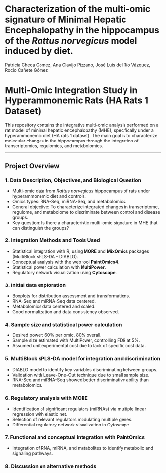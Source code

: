 Characterization of the multi-omic signature of Minimal Hepatic
Encephalopathy in the hippocampus of the *Rattus norvegicus* model
induced by diet.
================
Patricia Checa Gómez, Ana Clavijo Pizzano, José Luis del Río Vázquez,
Rocío Cañete Gómez

# Multi-Omic Integration Study in Hyperammonemic Rats (HA Rats 1 Dataset)

This repository contains the integrative multi-omic analysis performed
on a rat model of minimal hepatic encephalopathy (MHE), specifically
under a hyperammonemic diet (HA rats 1 dataset). The main goal is to
characterize molecular changes in the hippocampus through the
integration of transcriptomics, regulomics, and metabolomics.

------------------------------------------------------------------------

## Project Overview

### 1. Data Description, Objectives, and Biological Question

- Multi-omic data from *Rattus norvegicus* hippocampus of rats under
  hyperammonemic diet and controls.
- Omics types: RNA-Seq, miRNA-Seq, and metabolomics.
- General objective: To characterize integrated changes in
  transcriptome, regulome, and metabolome to discriminate between
  control and disease groups.
- Key question: Is there a characteristic multi-omic signature in MHE
  that can distinguish the groups?

### 2. Integration Methods and Tools Used

- Statistical integration with R, using **MORE** and **MixOmics**
  packages (MultiBlock sPLS-DA - DIABLO).
- Conceptual analysis with the web tool **PaintOmics4**.
- Statistical power calculation with **MultiPower**.
- Regulatory network visualization using **Cytoscape**.

### 3. Initial data exploration

- Boxplots for distribution assessment and transformations.
- RNA-Seq and miRNA-Seq data centered.
- Metabolomics data centered and scaled.
- Good normalization and data consistency observed.

### 4. Sample size and statistical power calculation

- Desired power: 60% per omic, 80% overall.
- Sample size estimated with MultiPower, controlling FDR at 5%.
- Assumed unit experimental cost due to lack of specific cost data.

### 5. MultiBlock sPLS-DA model for integration and discrimination

- DIABLO model to identify key variables discriminating between groups.
- Validation with Leave-One-Out technique due to small sample size.
- RNA-Seq and miRNA-Seq showed better discriminative ability than
  metabolomics.

### 6. Regulatory analysis with MORE

- Identification of significant regulators (miRNAs) via multiple linear
  regression with elastic net.
- Selection of relevant regulators modulating multiple genes.
- Differential regulatory network visualization in Cytoscape.

### 7. Functional and conceptual integration with PaintOmics

- Integration of RNA, miRNA, and metabolites to identify metabolic and
  signaling pathways.

### 8. Discussion on alternative methods
